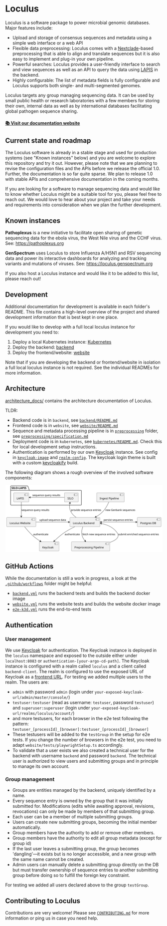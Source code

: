 # Loculus

Loculus is a software package to power microbial genomic databases. Major features include:

- Upload and storage of consensus sequences and metadata using a simple web interface or a web API
- Flexible data preprocessing: Loculus comes with a [Nextclade](https://clades.nextstrain.org)-based preprocessing that is able to align and translate sequences but it is also easy to implement and plug-in your own pipeline.
- Powerful searches: Loculus provides a user-friendly interface to search and view sequences as well as an API to query the data using [LAPIS](https://github.com/GenSpectrum/LAPIS) in the backend.
- Highly configurable: The list of metadata fields is fully configurable and Loculus supports both single- and multi-segmented genomes.

Loculus targets any group managing sequencing data. It can be used by small public health or research laboratories with a few members for storing their own, internal data as well as by international databases facilitating global pathogen sequence sharing.

#### [📚 Visit our documentation website](https://loculus.org/)

## Current state and roadmap

The Loculus software is already in a stable stage and used for production systems (see "Known instances" below) and you are welcome to explore this repository and try it out. However, please note that we are planning to revise the configuration files and the APIs before we release the official 1.0. Further, the documentation is so far quite sparse. We plan to release 1.0 with stable APIs and comprehensive documentation in the coming months.

If you are looking for a software to manage sequencing data and would like to know whether Loculus might be a suitable tool for you, please feel free to reach out. We would love to hear about your project and take your needs and requirements into consideration when we plan the further development.

## Known instances

**Pathoplexus** is a new initiative to facilitate open sharing of genetic sequencing data for the ebola virus, the West Nile virus and the CCHF virus. See: https://pathoplexus.org

**GenSpectrum** uses Loculus to store Influenza A/H5N1 and RSV sequencing data and power its interactive dashboards for analyzing and tracking variants and mutations of viruses. See: https://loculus.genspectrum.org

If you also host a Loculus instance and would like it to be added to this list, please reach out!

## Development

Additional documentation for development is available in each folder's README. This file contains a high-level overview of the project and shared development information that is best kept in one place.

If you would like to develop with a full local loculus instance for development you need to:

1. Deploy a local Kubernetes instance: [Kubernetes](./kubernetes/README.md)
2. Deploy the backend: [backend](./backend/README.md)
3. Deploy the frontend/website: [website](./website/README.md)

Note that if you are developing the backend or frontend/website in isolation a full local loculus instance is not required. See the individual READMEs for more information.

## Architecture

[architecture_docs/](./architecture_docs) contains the architecture documentation of Loculus.

TLDR:

- Backend code is in `backend`, see [`backend/README.md`](/backend/README.md)
- Frontend code is in `website`, see [`website/README.md`](/website/README.md)
- Sequence and metadata processing pipeline is in [`preprocessing`](/preprocessing) folder, see [`preprocessing/specification.md`](/preprocessing/specification.md)
- Deployment code is in `kubernetes`, see [`kubernetes/README.md`](/kubernetes/README.md).
  Check this for local development setup instructions.
- Authentication is performed by our own [Keycloak](https://www.keycloak.org/) instance. See config in [`keycloak-image`](kubernetes/loculus/templates/keycloak-deployment.yaml) and [`realm-config`](kubernetes/loculus/templates/keycloak-config-map.yaml). The keycloak login theme is built with a custom [keycloakify](keycloak/keycloakify) build.

The following diagram shows a rough overview of the involved software components:

![architecture](./backend/docs/plantuml/architectureOverview.svg)

## GitHub Actions

While the documentation is still a work in progress, a look at the [`.github/workflows`](/.github/workflows) folder might be helpful:

- [`backend.yml`](/.github/workflows/backend.yml) runs the backend tests and builds the backend docker image
- [`website.yml`](/.github/workflows/website.yml) runs the website tests and builds the website docker image
- [`e2e-k3d.yml`](/.github/workflows/e2e-k3d.yml) runs the end-to-end tests

## Authentication

### User management

We use [Keycloak](https://www.keycloak.org/) for authentication. The Keycloak instance is deployed in the `loculus` namespace and exposed to the outside either under `localhost:8083` or `authentication-[your-argo-cd-path]`. The Keycloak instance is configured with a realm called `loculus` and a client called `backend-client`. The realm is configured to use the exposed URL of Keycloak as a [frontend URL](https://www.keycloak.org/server/hostname).
For testing we added multiple users to the realm. The users are:

- `admin` with password `admin` (login under `your-exposed-keycloak-url/admin/master/console/`)
- `testuser:testuser` (read as username: `testuser`, password `testuser`) and `superuser:superuser` (login under `your-exposed-keycloak-url/realms/loculus/account/`)
- and more testusers, for each browser in the e2e test following the pattern: `testuser_[processId]_[browser]:testuser_[processId]_[browser]`
- These testusers will be added to the `testGroup` in the setup for e2e tests. If you change the number of browsers in the e2e test, you need to adapt `website/tests/playwrightSetup.ts` accordingly.
- To validate that a user exists we also created a technical user for the backend with username `backend` and password `backend`. The technical user is authorized to view users and submitting groups and in principle to manage its own account.

### Group management

- Groups are entities managed by the backend, uniquely identified by a name.
- Every sequence entry is owned by the group that it was initially submitted for. Modifications (edits while awaiting approval, revisions, revocations) can only be made by members of that submitting group.
- Each user can be a member of multiple submitting groups.
- Users can create new submitting groups, becoming the initial member automatically.
- Group members have the authority to add or remove other members.
- Group members have the authority to edit all group metadata (except for group id)
- If the last user leaves a submitting group, the group becomes 'dangling'—it exists but is no longer accessible, and a new group with the same name cannot be created.
- Admin users can manually delete a submitting group directly on the DB but must transfer ownership of sequence entries to another submitting group before doing so to fulfill the foreign key constraint.

For testing we added all users declared above to the group `testGroup`.

## Contributing to Loculus

Contributions are very welcome!
Please see [`CONTRIBUTING.md`](https://github.com/loculus-project/loculus/blob/main/CONTRIBUTING.md)
for more information or ping us in case you need help.
